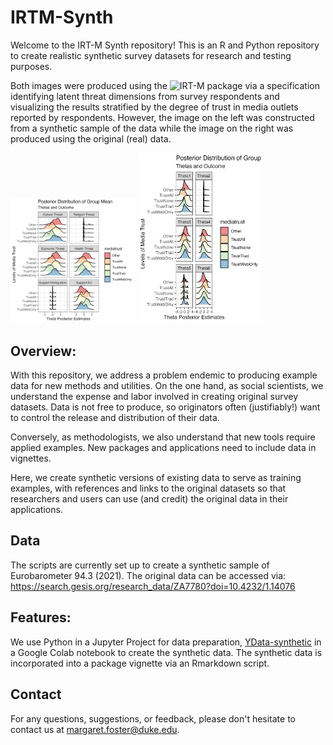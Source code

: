 # IRTM-Synth 

Welcome to the IRT-M Synth repository! This is an R and Python repository to create realistic synthetic survey datasets for research and testing purposes.

Both images were produced using the ![IRT-M package](https://github.com/dasiegel/IRT-M) via a specification identifying latent threat dimensions from survey respondents and visualizing the results stratified by the degree of trust in media outlets reported by respondents. However, the image on the left was constructed from a synthetic sample of the data while the image on the right was produced using the original (real) data.

<img src="./synth-vignette/theta-media-synth.png" width="200">
<img src="./synth-vignette/theta_media_trust.png" width="200">

## Overview:

With this repository, we address a problem endemic to producing example data for new methods and utilities. On the one hand, as social scientists, we understand the expense and labor involved in creating original survey datasets. Data is not free to produce, so originators often (justifiably!) want to control the release and distribution of their data.

Conversely, as methodologists, we also understand that new tools require applied examples. New packages and applications need to include data in vignettes.

Here, we create synthetic versions of existing data to serve as training examples, with references and links to the original datasets so that researchers and users can use (and credit) the original data in their applications.

## Data

The scripts are currently set up to create a synthetic sample of Eurobarometer 94.3 (2021). The original data can be accessed via: https://search.gesis.org/research_data/ZA7780?doi=10.4232/1.14076

## Features:

We use Python in a Jupyter Project for data preparation, [YData-synthetic](https://github.com/ydataai/ydata-synthetic) in a Google Colab notebook to create the synthetic data.
The synthetic data is incorporated into a package vignette via an Rmarkdown script.

## Contact

For any questions, suggestions, or feedback, please don't hesitate to contact us at margaret.foster@duke.edu.
